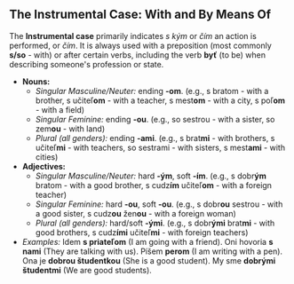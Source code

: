 ## The Instrumental Case: With and By Means Of

The **Instrumental case** primarily indicates *s kým* or *čím* an action is performed, or *čím*. It is always used with a preposition (most commonly **s/so** - with) or after certain verbs, including the verb **byť** (to be) when describing someone's profession or state.

* **Nouns:**
    * *Singular Masculine/Neuter:* ending **-om**. (e.g., s bratom - with a brother, s učiteľ**om** - with a teacher, s mest**om** - with a city, s poľ**om** - with a field)
    * *Singular Feminine:* ending **-ou**. (e.g., so sestrou - with a sister, so zem**ou** - with land)
    * *Plural (all genders):* ending **-ami**. (e.g., s brat**mi** - with brothers, s učiteľ**mi** - with teachers, so sestrami - with sisters, s mest**ami** - with cities)
* **Adjectives:**
    * *Singular Masculine/Neuter:* hard **-ým**, soft **-ím**. (e.g., s dobr**ým** bratom - with a good brother, s cudz**ím** učiteľ**om** - with a foreign teacher)
    * *Singular Feminine:* hard **-ou**, soft **-ou**. (e.g., s dobr**ou** sestrou - with a good sister, s cudz**ou** žen**ou** - with a foreign woman)
    * *Plural (all genders):* hard/soft **-ými**. (e.g., s dobr**ými** brat**mi** - with good brothers, s cudz**ími** učiteľ**mi** - with foreign teachers)
* *Examples:* Idem **s priateľom** (I am going with a friend). Oni hovoria **s nami** (They are talking with us). Píšem **perom** (I am writing with a pen). Ona je **dobrou študentkou** (She is a good student). My sme **dobrými študentmi** (We are good students).